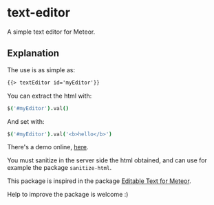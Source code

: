 text-editor
============
A simple text editor for Meteor.

Explanation
-----------
The use is as simple as:

```html
{{> textEditor id='myEditor'}}
```

You can extract the html with:

```coffee
$('#myEditor').val()
```

And set with:

```coffee
$('#myEditor').val('<b>hello</b>')
```

There's a demo online, [here](http://texteditor.meteor.com).

You must sanitize in the server side the html obtained, and can use for example the package ```sanitize-html```.

This package is inspired in the package [Editable Text for Meteor](https://atmospherejs.com/babrahams/editable-text).

Help to improve the package is welcome :)